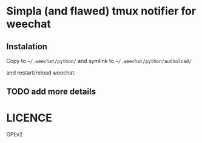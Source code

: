#  Simpla (and flawed) tmux notifier for weechat

## Instalation

  Copy to `~/.weechat/python/` and symlink to `~/.weechat/python/authoload/`

and restart/reload weechat.


## TODO add more details



# LICENCE

GPLv2
